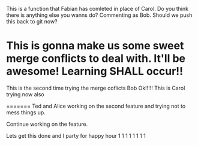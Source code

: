 <!-- Brandon playing Ted/Alice -->

<!-- We are going to mess things up. -->
This is a function that Fabian has comleted in place of Carol.
Do you think there is anything else you wanns do?
Commenting as Bob. Should we push this back to git now?

This is gonna make us some sweet merge conflicts to deal with.
It'll be awesome!
Learning SHALL occur!!
=======


This is the second time trying the merge coflicts Bob
Ok!!!!!
This is Carol trying now also


=======
Ted and Alice working on the second feature and trying not to mess things up.

Continue working on the feature.

Lets get this done and I party for happy hour
1
1
1
1
1
1
1
1
